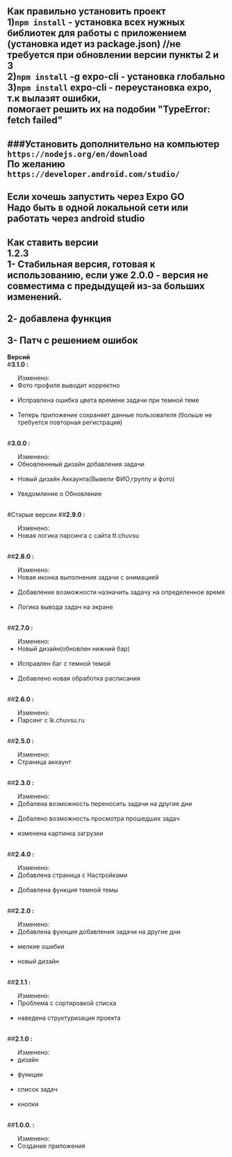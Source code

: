 <b>Как правильно установить проект</b>  
1)```npm install``` - установка всех нужных библиотек для работы с приложением (установка идет из package.json)
//не требуется при обновлении версии пункты 2 и 3    
2)```npm install``` -g expo-cli - установка глобально  
3)```npm install``` expo-cli - переустановка expo, т.к вылазят ошибки,   
помогает решить их на подобии "TypeError: fetch failed"  
---     
###<b>Установить дополнительно на компьютер</b><br>
```https://nodejs.org/en/download```<br>
По желанию  <br>
```https://developer.android.com/studio/```<br> 
---   
<b>Если хочешь запустить через Expo GO</b><br>
Надо быть в одной локальной сети или работать через android studio <br> 
--- 
<b>Как ставить версии</b>  
1.2.3<br>
1- Стабильная версия, готовая к использованию, если уже 2.0.0 - версия не совместима с предыдущей из-за больших изменений.<br>  
2- добавлена функция<br>  
3- Патч с решением ошибок<br>  
---
<b>Версий</b><br>
#<b>3.1.0 :</b><br>
<ul>Изменено:<br>
<li>Фото профиля выводит корректно</li><br>
<li>Исправлена ошибка цвета времени задачи при темной теме</li><br>
<li>Теперь приложение сохраняет данные пользователя (больше не требуется повторная регистрация)</li><br>
</ul>

#<b>3.0.0 :</b><br>
<ul>Изменено:<br>
<li>Обновленнный дизайн добавления задачи</li><br>
<li>Новый дизайн Аккаунта(Вывели ФИО,группу и фото)</li><br>
<li>Уведомление о Обновление</li><br>
</ul>

#Старые версии
##<b>2.9.0 :</b><br>
<ul>Изменено:<br>
<li>Новая логика парсинга с сайта tt.chuvsu</li><br>
</ul>

##<b>2.8.0 :</b><br>
<ul>Изменено:<br>
<li>Новая иконка выполнения задачи с анимацией </li><br>
<li>Добавление возможности назначить задачу на определенное время</li><br>
<li>Логика вывода задач на экране</li><br>
</ul>

##<b>2.7.0 :</b><br>
<ul>Изменено:<br>
<li>Новый дизайн(обновлен нижний бар)</li><br>
<li>Исправлен баг с темной темой</li><br>
<li>Добавлено новая обработка расписания</li><br>
</ul>

##<b>2.6.0 :</b><br>
<ul>Изменено:<br>
<li>Парсинг с lk.chuvsu.ru</li><br>
</ul>

##<b>2.5.0 :</b><br>
<ul>Изменено:<br>
<li>Страница аккаунт</li><br>
</ul>

##<b>2.3.0 :</b><br>
<ul>Изменено:<br>
<li>Добалена возможность переносить задачи на другие дни</li><br>
<li>Добалено возможность просмотра прошедших задач</li><br>
<li>изменена картинка загрузки</li><br>
</ul>

##<b>2.4.0 :</b><br>
<ul>Изменено:<br>
<li>Добавлена страница с Настройками</li><br>
<li>Добавлена функция темной темы</li><br>
</ul>

##<b>2.2.0 :</b><br>
<ul>Изменено:<br>
<li>Добавлена фукнция добавления задачи на другие дни</li><br>
<li>мелкие ошибки</li><br> 
<li>новый дизайн</li><br>
</ul>

##<b>2.1.1 :</b><br>
<ul>Изменено:<br></b>
<li>Проблема с сортировкой списка</li><br>
<li>наведена структуризация проекта</li><br>
</ul>

##<b>2.1.0 :</b><br>
<ul>Изменено:<br>
<li>дизайн</li><br>
<li>функции</li><br>
<li>список задач</li><br>
<li>кнопки</li><br>
</ul>

##<b>1.0.0. :</b><br>
<ul>Изменено:<br>
<li>Создание приложения</li><br>
</ul>








